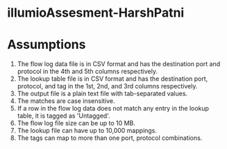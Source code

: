 # illumioAssesment-HarshPatni

# Assumptions

1. The flow log data file is in CSV format and has the destination port and protocol in the 4th and 5th columns respectively.
2. The lookup table file is in CSV format and has the destination port, protocol, and tag in the 1st, 2nd, and 3rd columns respectively.
3. The output file is a plain text file with tab-separated values.
4. The matches are case insensitive.
5. If a row in the flow log data does not match any entry in the lookup table, it is tagged as 'Untagged'.
6. The flow log file size can be up to 10 MB.
7. The lookup file can have up to 10,000 mappings.
8. The tags can map to more than one port, protocol combinations.